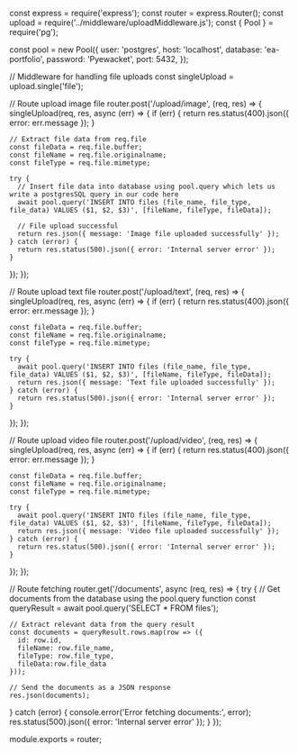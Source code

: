 const express = require('express');
const router = express.Router();
const upload = require('../middleware/uploadMiddleware.js');
const { Pool } = require('pg');

const pool = new Pool({
  user: 'postgres',
  host: 'localhost',
  database: 'ea-portfolio',
  password: 'Pyewacket',
  port: 5432,
});


// Middleware for handling file uploads
const singleUpload = upload.single('file');

// Route upload image file
router.post('/upload/image', (req, res) => {
  singleUpload(req, res, async (err) => {
    if (err) {
      return res.status(400).json({ error: err.message });
    }

    // Extract file data from req.file
    const fileData = req.file.buffer;
    const fileName = req.file.originalname;
    const fileType = req.file.mimetype;

    try {
      // Insert file data into database using pool.query which lets us write a postgresSQL query in our code here
      await pool.query('INSERT INTO files (file_name, file_type, file_data) VALUES ($1, $2, $3)', [fileName, fileType, fileData]);

      // File upload successful
      return res.json({ message: 'Image file uploaded successfully' });
    } catch (error) {
      return res.status(500).json({ error: 'Internal server error' });
    }
  });
});


// Route upload text file
router.post('/upload/text', (req, res) => {
  singleUpload(req, res, async (err) => {
    if (err) {
      return res.status(400).json({ error: err.message });
    }

    const fileData = req.file.buffer;
    const fileName = req.file.originalname;
    const fileType = req.file.mimetype;

    try {
      await pool.query('INSERT INTO files (file_name, file_type, file_data) VALUES ($1, $2, $3)', [fileName, fileType, fileData]);
      return res.json({ message: 'Text file uploaded successfully' });
    } catch (error) {
      return res.status(500).json({ error: 'Internal server error' });
    }
  });
});


// Route upload video file
router.post('/upload/video', (req, res) => {
  singleUpload(req, res, async (err) => {
    if (err) {
      return res.status(400).json({ error: err.message });
    }

    const fileData = req.file.buffer;
    const fileName = req.file.originalname;
    const fileType = req.file.mimetype;

    try {
      await pool.query('INSERT INTO files (file_name, file_type, file_data) VALUES ($1, $2, $3)', [fileName, fileType, fileData]);
      return res.json({ message: 'Video file uploaded successfully' });
    } catch (error) {
      return res.status(500).json({ error: 'Internal server error' });
    }
  });
});

// Route fetching
router.get('/documents', async (req, res) => {
  try {
    // Get documents from the database using the pool.query function
    const queryResult = await pool.query('SELECT * FROM files');

    // Extract relevant data from the query result
    const documents = queryResult.rows.map(row => ({
      id: row.id,
      fileName: row.file_name,
      fileType: row.file_type,
      fileData:row.file_data
    }));

    // Send the documents as a JSON response
    res.json(documents);
  } catch (error) {
    console.error('Error fetching documents:', error);
    res.status(500).json({ error: 'Internal server error' });
  }
});

module.exports = router;